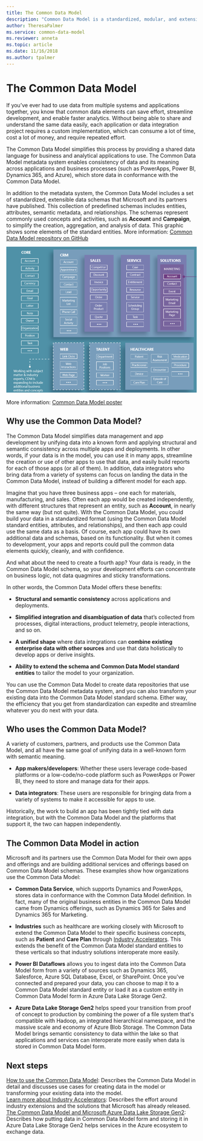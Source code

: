 ```yaml
---
title: The Common Data Model
description: "Common Data Model is a standardized, modular, and extensible collection of data schemas that Microsoft published to help you build, use, and analyze data."
author: TheresaPalmer
ms.service: common-data-model
ms.reviewer: anneta
ms.topic: article
ms.date: 11/16/2018
ms.author: tpalmer
---
```


# The Common Data Model

If you’ve ever had to use data from multiple systems and applications together, you know that common data elements can save effort, streamline development, and enable faster analytics. Without being able to share and understand the same data easily, each application or data integration project requires a custom implementation, which can consume a lot of time, cost a lot of money, and require repeated effort.

The Common Data Model simplifies this process by providing a shared data language for business and analytical applications to use. The Common Data Model metadata system enables consistency of data and its meaning across applications and business processes (such as PowerApps, Power BI, Dynamics 365, and Azure), which store data in conformance with the Common Data Model.

In addition to the metadata system, the Common Data Model includes a set of standardized, extensible data schemas that Microsoft and its partners have published. This collection of predefined schemas includes entities, attributes, semantic metadata, and relationships. The schemas represent commonly used concepts and activities, such as **Account** and **Campaign**, to simplify the creation, aggregation, and analysis of data. This graphic shows some elements of the standard entities. More information: [Common Data Model repository on GitHub](https://aka.ms/cdmrepo)

![Common Data Model](media/cdm-entities.png "Common Data Model")

More information: [Common Data Model poster](https://aka.ms/cdmposter)

## Why use the Common Data Model?

The Common Data Model simplifies data management and app development by unifying data into a known form and applying structural and semantic consistency across multiple apps and deployments. In other words, if your data is in the model, you can use it in many apps, streamline the creation or use of other apps to use that data, and easily build reports for each of those apps (or all of them). In addition, data integrators who bring data from a variety of systems can focus on landing the data in the Common Data Model, instead of building a different model for each app.

Imagine that you have three business apps – one each for materials, manufacturing, and sales. Often each app would be created independently, with different structures that represent an entity, such as **Account**, in nearly the same way (but not quite). With the Common Data Model, you could build your data in a standardized format (using the Common Data Model standard entities, attributes, and relationships), and then each app could use the same data as a basis. Of course, each app could have its own additional data and schemas, based on its functionality. But when it comes to development, your apps and reports could pull the common data elements quickly, cleanly, and with confidence.

And what about the need to create a fourth app? Your data is ready, in the Common Data Model schema, so your development efforts can concentrate on business logic, not data quagmires and sticky transformations.

In other words, the Common Data Model offers these benefits:

- **Structural and semantic consistency** across applications and deployments.

- **Simplified integration and disambiguation of data** that’s collected from processes, digital interactions, product telemetry, people interactions, and so on.

- **A unified shape** where data integrations can **combine existing enterprise data with other sources** and use that data holistically to develop apps or derive insights.

- **Ability to extend the schema and Common Data Model standard entities** to tailor the model to your organization.

You can use the Common Data Model to create data repositories that use the Common Data Model metadata system, and you can also transform your existing data into the Common Data Model standard schema. Either way, the efficiency that you get from standardization can expedite and streamline whatever you do next with your data.

## Who uses the Common Data Model?

A variety of customers, partners, and products use the Common Data Model, and all have the same goal of unifying data in a well-known form with semantic meaning.

- **App makers/developers**: Whether these users leverage code-based platforms or a low-code/no-code platform such as PowerApps or Power BI, they need to store and manage data for their apps.

- **Data integrators**: These users are responsible for bringing data from a variety of systems to make it accessible for apps to use.

Historically, the work to build an app has been tightly tied with data integration, but with the Common Data Model and the platforms that support it, the two can happen independently.

## The Common Data Model in action

Microsoft and its partners use the Common Data Model for their own apps and offerings and are building additional services and offerings
based on Common Data Model schemas. These examples show how organizations use the Common Data Model:

- **Common Data Service**, which supports Dynamics and PowerApps, stores data in conformance with the Common Data Model definition. In fact, many of the original business entities in the Common Data Model came from Dynamics offerings, such as Dynamics 365 for Sales and Dynamics 365 for Marketing.

- **Industries** such as healthcare are working closely with Microsoft to extend the Common Data Model to their specific business concepts, such as **Patient** and **Care Plan** through [Industry Accelerators](industry-accelerators.md). This extends the benefit of the Common Data Model standard entities to these verticals so that industry solutions interoperate more easily. 

- **Power BI Dataflows** allows you to ingest data into the Common Data Model form from a variety of sources such as Dynamics 365, Salesforce, Azure SQL Database, Excel, or SharePoint. Once you've connected and prepared your data, you can choose to map it to a Common Data Model standard entity or load it as a custom entity in Common Data Model form in Azure Data Lake Storage Gen2.

- **Azure Data Lake Storage Gen2** helps speed your transition from proof of concept to production by combining the power of a file system that's compatible with Hadoop, an integrated hierarchical namespace, and the massive scale and economy of Azure Blob Storage. The Common Data Model brings semantic consistency to data within the lake so that applications and services can interoperate more easily when data is stored in Common Data Model form.

## Next steps

[How to use the Common Data Model](use.md): Describes the Common Data Model in detail and discusses use cases for creating data in the model or transforming your existing data into the model.  
[Learn more about Industry Accelerators](industry-accelerators.md): Describes the effort around industry extensions and the solutions that Microsoft has already released.  
[The Common Data Model and Microsoft Azure Data Lake Storage Gen2](data-lake.md): Describes how putting data in Common Data Model form and storing it in Azure Data Lake Storage Gen2 helps services in the Azure ecosystem to exchange data.
